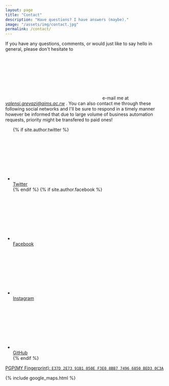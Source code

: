 ```yaml
---
layout: page
title: "Contact"
description: "Have questions? I have answers (maybe)."
image: "/assets/img/contact.jpg"
permalink: /contact/
---
```


If you have any questions, comments, or would just like to say hello in general, please don't hesitate to <span class="svg-icon icon-envelope-o svg-baseline" aria-hidden="true"><svg><use xlink:href="/assets/icons/icons.min.svg#icon-envelope-o"></use></svg></span> e-mail me at *valensi.grevazi@aims.ac.rw* . You can also contact me through these following social networks and I'll be sure to respond in a timely manner however be informed that due to large volume of business automation requests, priority might be transfered to paid ones!

<ul class="social-links">
  {% if site.author.twitter %}
  <li>
    <a rel="me" href="//twitter.com/Mugoloz">
      <span class="svg-icon svg-baseline" aria-hidden="true">
        <svg><use xlink:href="/assets/icons/icons.min.svg#icon-twitter"></use></svg>
      </span><br><span class="label">Twitter</span>
    </a>
  </li>
  {% endif %}
  {% if site.author.facebook %}
  <li>
    <a rel="me" href="//www.facebook.com/Azamuke-Denish-111776309235790/?ref=page_internal">
      <span class="svg-icon svg-baseline" aria-hidden="true">
        <svg><use xlink:href="/assets/icons/icons.min.svg#icon-facebook"></use></svg>
      </span><br><span class="label">Facebook</span>
    </a>
  </li>
  <li>
     <a rel="me" href="//instagram.com/mr_mugoloz">
      <span class="svg-icon svg-baseline" aria-hidden="true">
        <svg><use xlink:href="/assets/icons/icons.min.svg#icon-instagram"></use></svg>
      </span><br><span class="label">Instagram</span>
    </a>
  </li>
  <li>
    <a rel="me" href="//github.com/MUGOLOZI">
      <span class="svg-icon svg-baseline" aria-hidden="true">
        <svg><use xlink:href="/assets/icons/icons.min.svg#icon-github"></use></svg>
      </span><br><span class="label">GitHub</span>
    </a>
  </li>
  {% endif %}
</ul>

<p class="pgp-key">
  <a href="//keybase.io/stevebaros/key.asc">
    PGP(MY Fingerprint): <code>E37D 2E73 91B1 050E F3E0 8BB7 7496 6850 BED3 0C3A</code>
  </a>
</p>

{% include google_maps.html %}
